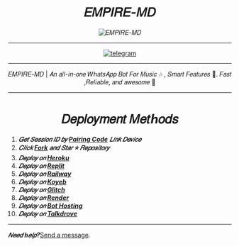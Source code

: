 <h1 align="center">𝐸𝑀𝑃𝐼𝑅𝐸-𝑀𝐷</h1>

<p align="center">
  <img alt="𝐸𝑀𝑃𝐼𝑅𝐸-𝑀𝐷" src="https://files.catbox.moe/z7c67w.jpg">
</p>

---

<p align="center">
  <a aria-label="Join our chats" href="https://t.me/empire_tech_update" target="_blank">
    <img alt="telegram" src="https://img.shields.io/badge/Join Group-25D366?style=for-the-badge&logo=telegram&logoColor=white" />
  </a>
</p>
 
---
  <p align="center">𝐸𝑀𝑃𝐼𝑅𝐸-𝑀𝐷 | 𝐴𝑛 𝑎𝑙𝑙-𝑖𝑛-𝑜𝑛𝑒 𝑊ℎ𝑎𝑡𝑠𝐴𝑝𝑝 𝐵𝑜𝑡 𝐹𝑜𝑟 𝑀𝑢𝑠𝑖𝑐 🎶 , 𝑆𝑚𝑎𝑟𝑡 𝐹𝑒𝑎𝑡𝑢𝑟𝑒𝑠 🤖. 𝐹𝑎𝑠𝑡 ,𝑅𝑒𝑙𝑖𝑎𝑏𝑙𝑒, 𝑎𝑛𝑑 𝑎𝑤𝑒𝑠𝑜𝑚𝑒 🚀</p>

---

<h1 align="center">𝐷𝑒𝑝𝑙𝑜𝑦𝑚𝑒𝑛𝑡 𝑀𝑒𝑡ℎ𝑜𝑑𝑠</h1> <p align="center">

1. ***𝐺𝑒𝑡 𝑆𝑒𝑠𝑠𝑖𝑜𝑛 𝐼𝐷 𝑏𝑦 [Pairing Code]() 𝐿𝑖𝑛𝑘 𝐷𝑒𝑣𝑖𝑐𝑒***  
2. ***𝐶𝑙𝑖𝑐𝑘 [Fork](https://github.com/efeurhobobullish/EMPIRE-MD/fork) 𝑎𝑛𝑑 𝑆𝑡𝑎𝑟 ⭐ 𝑅𝑒𝑝𝑜𝑠𝑖𝑡𝑜𝑟𝑦***  
3. ***𝐷𝑒𝑝𝑙𝑜𝑦 𝑜𝑛 [Heroku](/)***  
4. ***𝐷𝑒𝑝𝑙𝑜𝑦 𝑜𝑛 [Replit](https://replit.com/github/efeurhobobullish/EMPIRE-MD.git)***  
5. ***𝐷𝑒𝑝𝑙𝑜𝑦 𝑜𝑛 [Railway]()***  
6. ***𝐷𝑒𝑝𝑙𝑜𝑦 𝑜𝑛 [Koyeb]()***
7. ***𝐷𝑒𝑝𝑙𝑜𝑦 𝑜𝑛 [Glitch]()***  
8. ***𝐷𝑒𝑝𝑙𝑜𝑦 𝑜𝑛 [Render]()***  
9. ***𝐷𝑒𝑝𝑙𝑜𝑦 𝑜𝑛 [Bot Hosting](https://bot-hosting.net/?aff=1148117314785529946)***
10. ***𝐷𝑒𝑝𝑙𝑜𝑦 𝑜𝑛 [Talkdrove]()***  
---

***𝑁𝑒𝑒𝑑 ℎ𝑒𝑙𝑝?***[Send a message]().
